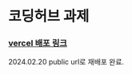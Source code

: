 # 코딩허브 과제


### <a href="https://nkc-wiki-page-9aiy0ceqb-namgoongchuls-projects.vercel.app/">vercel 배포 링크</a>
2024.02.20 public url로 재배포 완료.


